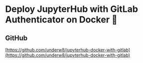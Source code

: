 # Deploy JupyterHub with GitLab Authenticator on Docker 🐳

## GitHub

[https://github.com/underw8/jupyterhub-docker-with-gitlab](https://github.com/underw8/jupyterhub-docker-with-gitlab)



